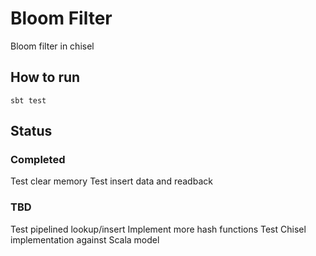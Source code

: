 # Bloom Filter

Bloom filter in chisel

## How to run
```sbt test```

## Status
### Completed
Test clear memory
Test insert data and readback

### TBD
Test pipelined lookup/insert
Implement more hash functions
Test Chisel implementation against Scala model